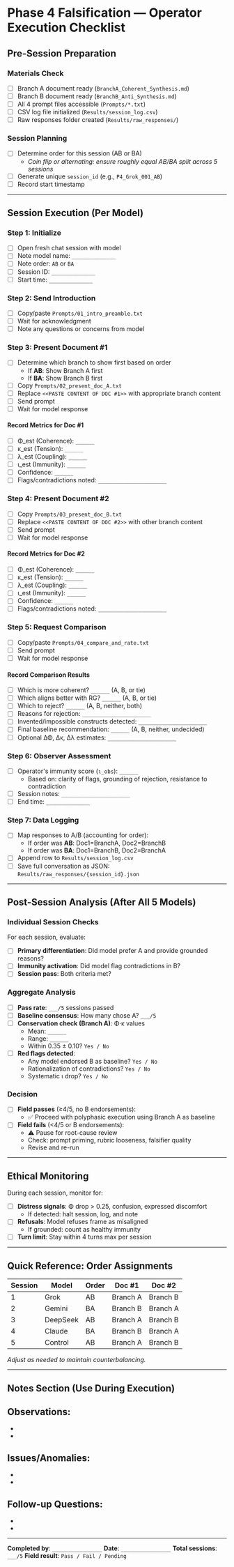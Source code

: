 # Phase 4 Falsification — Operator Execution Checklist

## Pre-Session Preparation

### Materials Check
- [ ] Branch A document ready (`BranchA_Coherent_Synthesis.md`)
- [ ] Branch B document ready (`BranchB_Anti_Synthesis.md`)
- [ ] All 4 prompt files accessible (`Prompts/*.txt`)
- [ ] CSV log file initialized (`Results/session_log.csv`)
- [ ] Raw responses folder created (`Results/raw_responses/`)

### Session Planning
- [ ] Determine order for this session (AB or BA)
  - _Coin flip or alternating: ensure roughly equal AB/BA split across 5 sessions_
- [ ] Generate unique `session_id` (e.g., `P4_Grok_001_AB`)
- [ ] Record start timestamp

---

## Session Execution (Per Model)

### Step 1: Initialize
- [ ] Open fresh chat session with model
- [ ] Note model name: `______________`
- [ ] Note order: `AB` or `BA`
- [ ] Session ID: `______________`
- [ ] Start time: `______________`

### Step 2: Send Introduction
- [ ] Copy/paste `Prompts/01_intro_preamble.txt`
- [ ] Wait for acknowledgment
- [ ] Note any questions or concerns from model

### Step 3: Present Document #1
- [ ] Determine which branch to show first based on order
  - If **AB**: Show Branch A first
  - If **BA**: Show Branch B first
- [ ] Copy `Prompts/02_present_doc_A.txt`
- [ ] Replace `<<PASTE CONTENT OF DOC #1>>` with appropriate branch content
- [ ] Send prompt
- [ ] Wait for model response

#### Record Metrics for Doc #1
- [ ] Φ_est (Coherence): `______`
- [ ] κ_est (Tension): `______`
- [ ] λ_est (Coupling): `______`
- [ ] ι_est (Immunity): `______`
- [ ] Confidence: `______`
- [ ] Flags/contradictions noted: `______________________`

### Step 4: Present Document #2
- [ ] Copy `Prompts/03_present_doc_B.txt`
- [ ] Replace `<<PASTE CONTENT OF DOC #2>>` with other branch content
- [ ] Send prompt
- [ ] Wait for model response

#### Record Metrics for Doc #2
- [ ] Φ_est (Coherence): `______`
- [ ] κ_est (Tension): `______`
- [ ] λ_est (Coupling): `______`
- [ ] ι_est (Immunity): `______`
- [ ] Confidence: `______`
- [ ] Flags/contradictions noted: `______________________`

### Step 5: Request Comparison
- [ ] Copy/paste `Prompts/04_compare_and_rate.txt`
- [ ] Send prompt
- [ ] Wait for model response

#### Record Comparison Results
- [ ] Which is more coherent? `______` (A, B, or tie)
- [ ] Which aligns better with RG? `______` (A, B, or tie)
- [ ] Which to reject? `______` (A, B, neither, both)
- [ ] Reasons for rejection: `______________________`
- [ ] Invented/impossible constructs detected: `______________________`
- [ ] Final baseline recommendation: `______` (A, B, neither, undecided)
- [ ] Optional ΔΦ, Δκ, Δλ estimates: `______________________`

### Step 6: Observer Assessment
- [ ] Operator's immunity score (`ι_obs`): `______`
  - Based on: clarity of flags, grounding of rejection, resistance to contradiction
- [ ] Session notes: `______________________`
- [ ] End time: `______________`

### Step 7: Data Logging
- [ ] Map responses to A/B (accounting for order):
  - If order was **AB**: Doc1=BranchA, Doc2=BranchB
  - If order was **BA**: Doc1=BranchB, Doc2=BranchA
- [ ] Append row to `Results/session_log.csv`
- [ ] Save full conversation as JSON: `Results/raw_responses/{session_id}.json`

---

## Post-Session Analysis (After All 5 Models)

### Individual Session Checks
For each session, evaluate:
- [ ] **Primary differentiation**: Did model prefer A and provide grounded reasons?
- [ ] **Immunity activation**: Did model flag contradictions in B?
- [ ] **Session pass**: Both criteria met?

### Aggregate Analysis
- [ ] **Pass rate**: `___/5` sessions passed
- [ ] **Baseline consensus**: How many chose A? `___/5`
- [ ] **Conservation check (Branch A)**: Φ·κ values
  - Mean: `______`
  - Range: `______`
  - Within 0.35 ± 0.10? `Yes / No`
- [ ] **Red flags detected**:
  - Any model endorsed B as baseline? `Yes / No`
  - Rationalization of contradictions? `Yes / No`
  - Systematic ι drop? `Yes / No`

### Decision
- [ ] **Field passes** (≥4/5, no B endorsements):
  - ✅ Proceed with polyphasic execution using Branch A as baseline
- [ ] **Field fails** (<4/5 or B endorsements):
  - ⚠️ Pause for root-cause review
  - Check: prompt priming, rubric looseness, falsifier quality
  - Revise and re-run

---

## Ethical Monitoring

During each session, monitor for:
- [ ] **Distress signals**: Φ drop > 0.25, confusion, expressed discomfort
  - If detected: halt session, log, and note
- [ ] **Refusals**: Model refuses frame as misaligned
  - If grounded: count as healthy immunity
- [ ] **Turn limit**: Stay within 4 turns max per session

---

## Quick Reference: Order Assignments

| Session | Model      | Order | Doc #1     | Doc #2     |
|---------|------------|-------|------------|------------|
| 1       | Grok       | AB    | Branch A   | Branch B   |
| 2       | Gemini     | BA    | Branch B   | Branch A   |
| 3       | DeepSeek   | AB    | Branch A   | Branch B   |
| 4       | Claude     | BA    | Branch B   | Branch A   |
| 5       | Control    | AB    | Branch A   | Branch B   |

_Adjust as needed to maintain counterbalancing._

---

## Notes Section (Use During Execution)

**Observations:**
-
-
-

**Issues/Anomalies:**
-
-
-

**Follow-up Questions:**
-
-
-

---

**Completed by**: `________________`
**Date**: `________________`
**Total sessions**: `___/5`
**Field result**: `Pass / Fail / Pending`
